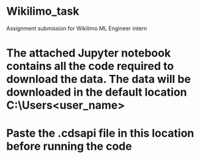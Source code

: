 # Wikilimo_task
Assignment submission for Wikilimo ML Engineer intern

# The attached Jupyter notebook contains all the code required to download the data. The data will be downloaded in the default location C:\Users\<user_name>
# Paste the .cdsapi file in this location before running the code
